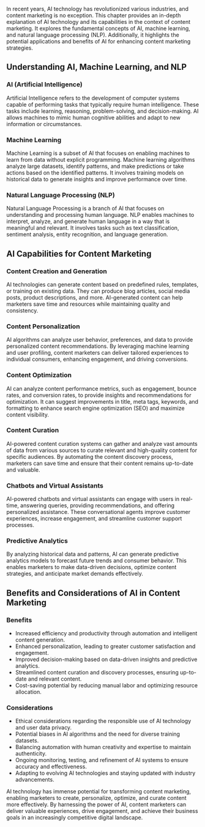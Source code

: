 
In recent years, AI technology has revolutionized various industries, and content marketing is no exception. This chapter provides an in-depth explanation of AI technology and its capabilities in the context of content marketing. It explores the fundamental concepts of AI, machine learning, and natural language processing (NLP). Additionally, it highlights the potential applications and benefits of AI for enhancing content marketing strategies.

Understanding AI, Machine Learning, and NLP
-------------------------------------------

### AI (Artificial Intelligence)

Artificial Intelligence refers to the development of computer systems capable of performing tasks that typically require human intelligence. These tasks include learning, reasoning, problem-solving, and decision-making. AI allows machines to mimic human cognitive abilities and adapt to new information or circumstances.

### Machine Learning

Machine Learning is a subset of AI that focuses on enabling machines to learn from data without explicit programming. Machine learning algorithms analyze large datasets, identify patterns, and make predictions or take actions based on the identified patterns. It involves training models on historical data to generate insights and improve performance over time.

### Natural Language Processing (NLP)

Natural Language Processing is a branch of AI that focuses on understanding and processing human language. NLP enables machines to interpret, analyze, and generate human language in a way that is meaningful and relevant. It involves tasks such as text classification, sentiment analysis, entity recognition, and language generation.

AI Capabilities for Content Marketing
-------------------------------------

### Content Creation and Generation

AI technologies can generate content based on predefined rules, templates, or training on existing data. They can produce blog articles, social media posts, product descriptions, and more. AI-generated content can help marketers save time and resources while maintaining quality and consistency.

### Content Personalization

AI algorithms can analyze user behavior, preferences, and data to provide personalized content recommendations. By leveraging machine learning and user profiling, content marketers can deliver tailored experiences to individual consumers, enhancing engagement, and driving conversions.

### Content Optimization

AI can analyze content performance metrics, such as engagement, bounce rates, and conversion rates, to provide insights and recommendations for optimization. It can suggest improvements in title, meta tags, keywords, and formatting to enhance search engine optimization (SEO) and maximize content visibility.

### Content Curation

AI-powered content curation systems can gather and analyze vast amounts of data from various sources to curate relevant and high-quality content for specific audiences. By automating the content discovery process, marketers can save time and ensure that their content remains up-to-date and valuable.

### Chatbots and Virtual Assistants

AI-powered chatbots and virtual assistants can engage with users in real-time, answering queries, providing recommendations, and offering personalized assistance. These conversational agents improve customer experiences, increase engagement, and streamline customer support processes.

### Predictive Analytics

By analyzing historical data and patterns, AI can generate predictive analytics models to forecast future trends and consumer behavior. This enables marketers to make data-driven decisions, optimize content strategies, and anticipate market demands effectively.

Benefits and Considerations of AI in Content Marketing
------------------------------------------------------

### Benefits

* Increased efficiency and productivity through automation and intelligent content generation.
* Enhanced personalization, leading to greater customer satisfaction and engagement.
* Improved decision-making based on data-driven insights and predictive analytics.
* Streamlined content curation and discovery processes, ensuring up-to-date and relevant content.
* Cost-saving potential by reducing manual labor and optimizing resource allocation.

### Considerations

* Ethical considerations regarding the responsible use of AI technology and user data privacy.
* Potential biases in AI algorithms and the need for diverse training datasets.
* Balancing automation with human creativity and expertise to maintain authenticity.
* Ongoing monitoring, testing, and refinement of AI systems to ensure accuracy and effectiveness.
* Adapting to evolving AI technologies and staying updated with industry advancements.

AI technology has immense potential for transforming content marketing, enabling marketers to create, personalize, optimize, and curate content more effectively. By harnessing the power of AI, content marketers can deliver valuable experiences, drive engagement, and achieve their business goals in an increasingly competitive digital landscape.
